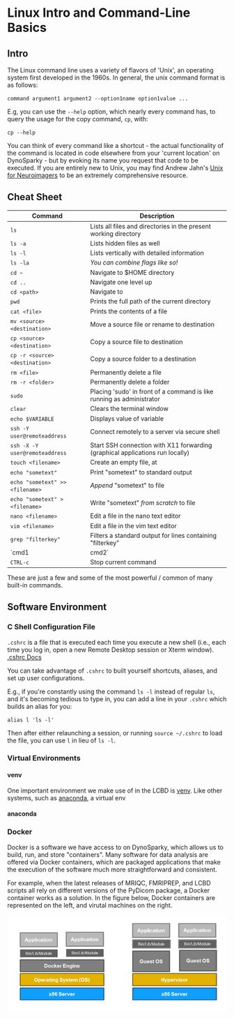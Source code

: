 # Linux Intro and Command-Line Basics

## Intro
The Linux command line uses a variety of flavors of 'Unix', an operating system first developed in the 1960s. In general, the unix command format is as follows:

```
command argument1 argument2 --option1name option1value ...
```

E.g, you can use the `--help` option, which nearly every command has, to query the usage for the copy command, `cp`, with:
```
cp --help
```

You can think of every command like a shortcut - the actual functionality of the command is located in code elsewhere from your 'current location' on DynoSparky - but by evoking its name you request that code to be executed. If you are entirely new to Unix, you may find Andrew Jahn's [Unix for Neuroimagers](https://andysbrainbook.readthedocs.io/en/latest/unix/Unix_Intro.html) to be an extremely comprehensive resource.  

## Cheat Sheet

| Command | Description |
| --- | -------------- |
| `ls` | Lists all files and directories in the present working directory |
| `ls -a` | Lists hidden files as well |
| `ls -l` | Lists vertically with detailed information |
| `ls -la` | *You can combine flags like so!* |
| `cd ~` | Navigate to $HOME directory |
| `cd ..` | Navigate one level up |
| `cd <path>` | Navigate to <path> |
| `pwd` | Prints the full path of the current directory |
| `cat <file>` | Prints the contents of a file |
| `mv <source> <destination>` | Move a source file or rename to destination |
| `cp <source> <destination>` | Copy a source file to destination |
| `cp -r <source> <destination>` | Copy a source folder to a destination |
| `rm <file>` | Permanently delete a file |
| `rm -r <folder>` | Permanently delete a folder |
| `sudo` | Placing 'sudo' in front of a command is like running as administrator |
| `clear` | Clears the terminal window |
| `echo $VARIABLE` | Displays value of variable |
| `ssh -Y user@remoteaddress` | Connect remotely to a server via secure shell |
| `ssh -X -Y user@remoteaddress` | Start SSH connection with X11 forwarding (graphical applications run locally) |
| `touch <filename>` | Create an empty file, at <filename> |
| `echo "sometext"` | Print "sometext" to standard output |
| `echo "sometext" >> <filename>` | *Append* "sometext" to file |
| `echo "sometext" > <filename>` | Write "sometext" *from scratch* to file |
| `nano <filename>` | Edit a file in the nano text editor |
| `vim <filename>` | Edit a file in the vim text editor |
| `grep "filterkey"` | Filters a standard output for lines containing "filterkey" |
| `cmd1 | cmd2` | Pipe stdout of cmd1 to cmd2 |
| `CTRL-c` | Stop current command |

These are just a few and some of the most powerful / common of many built-in commands.

## Software Environment
### C Shell Configuration File
`.cshrc` is a file that is executed each time you execute a new shell (i.e., each time you log in, open a new Remote Desktop session or Xterm window). [.cshrc Docs](https://www.doc.ic.ac.uk/csg-old/linux/Cshrc.html)

You can take advantage of `.cshrc` to built yourself shortcuts, aliases, and set up user configurations.

E.g., if you're constantly using the command `ls -l` instead of regular `ls`, and it's becoming tedious to type in, you can add a line in your `.cshrc` which builds an alias for you:
```
alias l 'ls -l'
```
Then after either relaunching a session, or running `source ~/.cshrc` to load the file, you can use `l` in lieu of `ls -l`.

### Virtual Environments
#### venv
One important environment we make use of in the LCBD is [venv](https://docs.python.org/3/library/venv.html). Like other systems, such as [anaconda](https://www.anaconda.com/), a virtual env

#### anaconda

### Docker
Docker is a software we have access to on DynoSparky, which allows us to build, run, and store "containers". Many software for data analysis are offered via Docker containers, which are packaged applications that make the execution of the software much more straightforward and consistent.

For example, when the latest releases of MRIQC, FMRIPREP, and LCBD scripts all rely on different versions of the PyDicom package, a Docker container works as a solution. In the figure below, Docker containers are represented on the left, and virutal machines on the right.

![Docker vs Virtual Machines](assets/linux_Docker-vs-virtual-machines.png)
